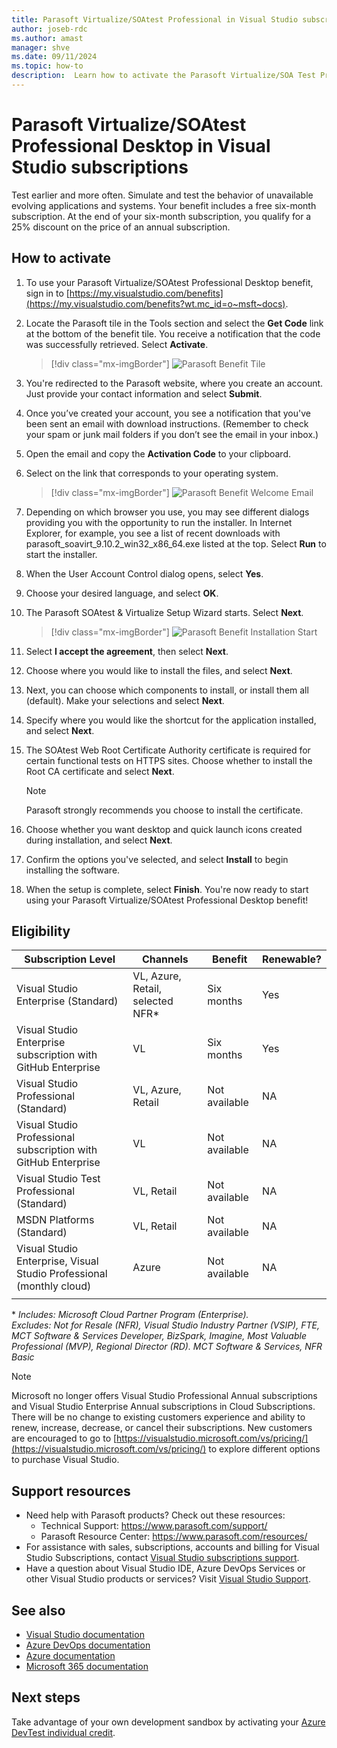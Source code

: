 ```yaml
---
title: Parasoft Virtualize/SOAtest Professional in Visual Studio subscriptions
author: joseb-rdc
ms.author: amast
manager: shve
ms.date: 09/11/2024
ms.topic: how-to
description:  Learn how to activate the Parasoft Virtualize/SOA Test Professional subscription included in your Visual Studio subscription.
---
```


# Parasoft Virtualize/SOAtest Professional Desktop in Visual Studio subscriptions

Test earlier and more often.  Simulate and test the behavior of unavailable evolving applications and systems.  Your benefit includes a free six-month subscription.  At the end of your six-month subscription, you qualify for a 25% discount on the price of an annual subscription.

## How to activate

1. To use your Parasoft Virtualize/SOAtest Professional Desktop benefit, sign in to [https://my.visualstudio.com/benefits](https://my.visualstudio.com/benefits?wt.mc_id=o~msft~docs).

2. Locate the Parasoft tile in the Tools section and select the **Get Code** link at the bottom of the benefit tile.   You receive a notification that the code was successfully retrieved.  Select **Activate**.
   > [!div class="mx-imgBorder"]
   > ![Parasoft Benefit Tile](_img/vs-parasoft/vs-parasoft-tile.png "Screenshot of the Parasoft benefit tile.  The Activate button is selected.")

3. You're redirected to the Parasoft website, where you create an account.  Just provide your contact information and select **Submit**.

4. Once you’ve created your account, you see a notification that you've been sent an email with download instructions.  (Remember to check your spam or junk mail folders if you don’t see the email in your inbox.)

5. Open the email and copy the **Activation Code** to your clipboard.

6. Select on the link that corresponds to your operating system.
   > [!div class="mx-imgBorder"]
   > ![Parasoft Benefit Welcome Email](_img/vs-parasoft/vs-parasoft-email.png "Screenshot of the product download page showing links for several operating systems.")

7. Depending on which browser you use, you may see different dialogs providing you with the opportunity to run the installer.  In Internet Explorer, for example, you see a list of recent downloads with parasoft_soavirt_9.10.2_win32_x86_64.exe listed at the top. Select **Run** to start the installer.

8. When the User Account Control dialog opens, select **Yes**.

9. Choose your desired language, and select **OK**.

10. The Parasoft SOAtest & Virtualize Setup Wizard starts.  Select **Next**.
    > [!div class="mx-imgBorder"]
    > ![Parasoft Benefit Installation Start](_img/vs-parasoft/vs-parasoft-start-install.png "Screenshot of the Parasoft setup wizard.")

11. Select **I accept the agreement**, then select **Next**.

12. Choose where you would like to install the files, and select **Next**.

13. Next, you can choose which components to install, or install them all (default).  Make your selections and select **Next**.

14. Specify where you would like the shortcut for the application installed, and select **Next**.

15. The SOAtest Web Root Certificate Authority certificate is required for certain functional tests on HTTPS sites.  Choose whether to install the Root CA certificate and select **Next**.
    > [!NOTE]
    > Parasoft strongly recommends you choose to install the certificate.

16. Choose whether you want desktop and quick launch icons created during installation, and select **Next**.

17. Confirm the options you've selected, and select **Install** to begin installing the software.

18. When the setup is complete, select **Finish**. You're now ready to start using your Parasoft Virtualize/SOAtest Professional Desktop benefit!

## Eligibility

| Subscription Level | Channels | Benefit | Renewable?    |
|--------------------|----------|---------|---------------|
| Visual Studio Enterprise (Standard)   | VL, Azure, Retail,  selected NFR\* | Six months |  Yes |
| Visual Studio Enterprise subscription with GitHub Enterprise | VL | Six months | Yes |
| Visual Studio Professional (Standard) | VL, Azure, Retail | Not available | NA |
| Visual Studio Professional subscription with GitHub Enterprise | VL | Not available | NA |
| Visual Studio Test Professional (Standard) | VL, Retail | Not available | NA |
| MSDN Platforms (Standard) | VL, Retail | Not available | NA |
| Visual Studio Enterprise, Visual Studio Professional (monthly cloud) | Azure | Not available | NA |
||

\*  *Includes: Microsoft Cloud Partner Program (Enterprise).  
Excludes:  Not for Resale (NFR), Visual Studio Industry Partner (VSIP), FTE, MCT Software & Services Developer, BizSpark, Imagine, Most Valuable Professional (MVP), Regional Director (RD).  MCT Software & Services, NFR Basic*

> [!NOTE]
> Microsoft no longer offers Visual Studio Professional Annual subscriptions and Visual Studio Enterprise Annual subscriptions in Cloud Subscriptions. There will be no change to existing customers experience and ability to renew, increase, decrease, or cancel their subscriptions. New customers are encouraged to go to [https://visualstudio.microsoft.com/vs/pricing/](https://visualstudio.microsoft.com/vs/pricing/) to explore different options to purchase Visual Studio.

## Support resources

+ Need help with Parasoft products?  Check out these resources:
  + Technical Support:  https://www.parasoft.com/support/
  + Parasoft Resource Center:  https://www.parasoft.com/resources/
+ For assistance with sales, subscriptions, accounts and billing for Visual Studio Subscriptions, contact [Visual Studio subscriptions support](https://my.visualstudio.com/gethelp).
+ Have a question about Visual Studio IDE, Azure DevOps Services or other Visual Studio products or services?  Visit [Visual Studio Support](https://visualstudio.microsoft.com/support/).

## See also

+ [Visual Studio documentation](/visualstudio/)
+ [Azure DevOps documentation](/azure/devops/)
+ [Azure documentation](/azure/)
+ [Microsoft 365 documentation](/microsoft-365/)

## Next steps

Take advantage of your own development sandbox by activating your [Azure DevTest individual credit](/azure/devtest/offer/quickstart-individual-credit).